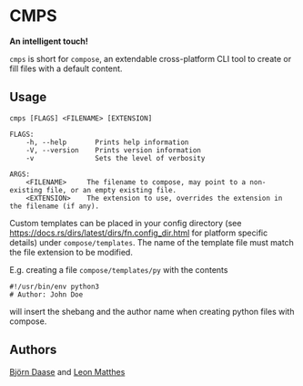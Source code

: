 # CMPS

**An intelligent touch!**

`cmps` is short for `compose`, an extendable cross-platform CLI tool to create or fill files with a default content.

## Usage

```
cmps [FLAGS] <FILENAME> [EXTENSION]

FLAGS:
    -h, --help       Prints help information
    -V, --version    Prints version information
    -v               Sets the level of verbosity

ARGS:
    <FILENAME>     The filename to compose, may point to a non-existing file, or an empty existing file.
    <EXTENSION>    The extension to use, overrides the extension in the filename (if any).
```

Custom templates can be placed in your config directory (see https://docs.rs/dirs/latest/dirs/fn.config_dir.html for platform specific details) under `compose/templates`. The name of the template file must match the file extension to be modified.

E.g. creating a file `compose/templates/py` with the contents
```
#!/usr/bin/env python3
# Author: John Doe
```
will insert the shebang and the author name when creating python files with compose.

## Authors
[Björn Daase](https://github.com/BjoernDaase) and [Leon Matthes](https://github.com/LeonMatthes)

